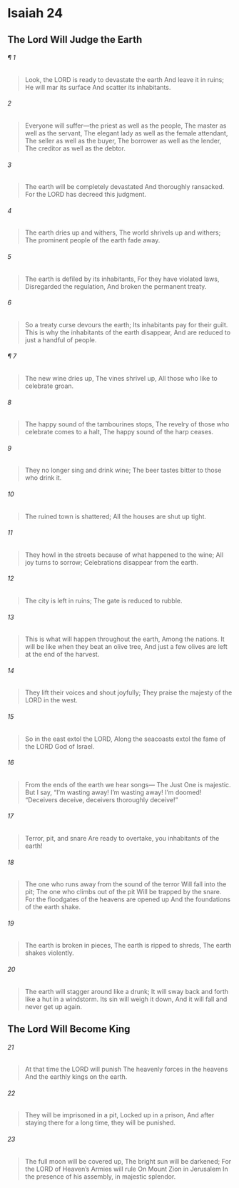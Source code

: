 # Isaiah 24
## The Lord Will Judge the Earth
###### ¶ 1
> Look, the LORD is ready to devastate the earth
> And leave it in ruins;
> He will mar its surface
> And scatter its inhabitants.
###### 2
> Everyone will suffer—the priest as well as the people,
> The master as well as the servant,
> The elegant lady as well as the female attendant,
> The seller as well as the buyer,
> The borrower as well as the lender,
> The creditor as well as the debtor.
###### 3
> The earth will be completely devastated
> And thoroughly ransacked.
> For the LORD has decreed this judgment.
###### 4
> The earth dries up and withers,
> The world shrivels up and withers;
> The prominent people of the earth fade away.
###### 5
> The earth is defiled by its inhabitants,
> For they have violated laws,
> Disregarded the regulation,
> And broken the permanent treaty.
###### 6
> So a treaty curse devours the earth;
> Its inhabitants pay for their guilt.
> This is why the inhabitants of the earth disappear,
> And are reduced to just a handful of people.
###### ¶ 7
> The new wine dries up,
> The vines shrivel up,
> All those who like to celebrate groan.
###### 8
> The happy sound of the tambourines stops,
> The revelry of those who celebrate comes to a halt,
> The happy sound of the harp ceases.
###### 9
> They no longer sing and drink wine;
> The beer tastes bitter to those who drink it.
###### 10
> The ruined town is shattered;
> All the houses are shut up tight.
###### 11
> They howl in the streets because of what happened to the wine;
> All joy turns to sorrow;
> Celebrations disappear from the earth.
###### 12
> The city is left in ruins;
> The gate is reduced to rubble.
###### 13
> This is what will happen throughout the earth,
> Among the nations.
> It will be like when they beat an olive tree,
> And just a few olives are left at the end of the harvest.
###### 14
> They lift their voices and shout joyfully;
> They praise the majesty of the LORD in the west.
###### 15
> So in the east extol the LORD,
> Along the seacoasts extol the fame of the LORD God of Israel.
###### 16
> From the ends of the earth we hear songs—
> The Just One is majestic.
> But I say, “I’m wasting away! I’m wasting away! I’m doomed!
> “Deceivers deceive, deceivers thoroughly deceive!”
###### 17
> Terror, pit, and snare
> Are ready to overtake, you inhabitants of the earth!
###### 18
> The one who runs away from the sound of the terror
> Will fall into the pit;
> The one who climbs out of the pit
> Will be trapped by the snare.
> For the floodgates of the heavens are opened up
> And the foundations of the earth shake.
###### 19
> The earth is broken in pieces,
> The earth is ripped to shreds,
> The earth shakes violently.
###### 20
> The earth will stagger around like a drunk;
> It will sway back and forth like a hut in a windstorm.
> Its sin will weigh it down,
> And it will fall and never get up again.
## The Lord Will Become King
###### 21
> At that time the LORD will punish
> The heavenly forces in the heavens
> And the earthly kings on the earth.
###### 22
> They will be imprisoned in a pit,
> Locked up in a prison,
> And after staying there for a long time, they will be punished.
###### 23
> The full moon will be covered up,
> The bright sun will be darkened;
> For the LORD of Heaven’s Armies will rule
> On Mount Zion in Jerusalem
> In the presence of his assembly, in majestic splendor.
